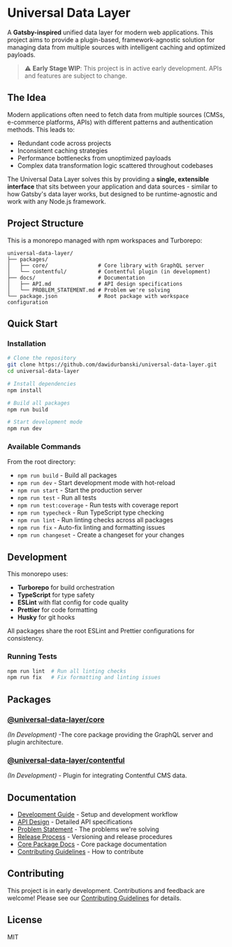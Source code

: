 # Universal Data Layer

A **Gatsby-inspired** unified data layer for modern web applications. This project aims to provide a plugin-based, framework-agnostic solution for managing data from multiple sources with intelligent caching and optimized payloads.

> ⚠️ **Early Stage WIP**: This project is in active early development. APIs and features are subject to change.

## The Idea

Modern applications often need to fetch data from multiple sources (CMSs, e-commerce platforms, APIs) with different patterns and authentication methods. This leads to:

- Redundant code across projects
- Inconsistent caching strategies
- Performance bottlenecks from unoptimized payloads
- Complex data transformation logic scattered throughout codebases

The Universal Data Layer solves this by providing a **single, extensible interface** that sits between your application and data sources - similar to how Gatsby's data layer works, but designed to be runtime-agnostic and work with any Node.js framework.

## Project Structure

This is a monorepo managed with npm workspaces and Turborepo:

```
universal-data-layer/
├── packages/
│   ├── core/                # Core library with GraphQL server
│   └── contentful/          # Contentful plugin (in development)
├── docs/                    # Documentation
│   ├── API.md               # API design specifications
│   └── PROBLEM_STATEMENT.md # Problem we're solving
└── package.json             # Root package with workspace configuration
```

## Quick Start

### Installation

```bash
# Clone the repository
git clone https://github.com/dawidurbanski/universal-data-layer.git
cd universal-data-layer

# Install dependencies
npm install

# Build all packages
npm run build

# Start development mode
npm run dev
```

### Available Commands

From the root directory:

- `npm run build` - Build all packages
- `npm run dev` - Start development mode with hot-reload
- `npm run start` - Start the production server
- `npm run test` - Run all tests
- `npm run test:coverage` - Run tests with coverage report
- `npm run typecheck` - Run TypeScript type checking
- `npm run lint` - Run linting checks across all packages
- `npm run fix` - Auto-fix linting and formatting issues
- `npm run changeset` - Create a changeset for your changes

## Development

This monorepo uses:

- **Turborepo** for build orchestration
- **TypeScript** for type safety
- **ESLint** with flat config for code quality
- **Prettier** for code formatting
- **Husky** for git hooks

All packages share the root ESLint and Prettier configurations for consistency.

### Running Tests

```bash
npm run lint  # Run all linting checks
npm run fix   # Fix formatting and linting issues
```

## Packages

### [@universal-data-layer/core](./packages/core)

_(In Development)_ -The core package providing the GraphQL server and plugin architecture.

### [@universal-data-layer/contentful](./packages/contentful)

_(In Development)_ - Plugin for integrating Contentful CMS data.

## Documentation

- [Development Guide](./docs/DEVELOPMENT.md) - Setup and development workflow
- [API Design](./docs/API.md) - Detailed API specifications
- [Problem Statement](./docs/PROBLEM_STATEMENT.md) - The problems we're solving
- [Release Process](./docs/RELEASE.md) - Versioning and release procedures
- [Core Package Docs](./packages/core/README.md) - Core package documentation
- [Contributing Guidelines](./CONTRIBUTING.md) - How to contribute

## Contributing

This project is in early development. Contributions and feedback are welcome! Please see our [Contributing Guidelines](./CONTRIBUTING.md) for details.

## License

MIT
